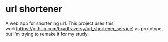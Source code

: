 # url shortener

A web app for shortening url.
This project uses this work(https://github.com/bradtraversy/url_shortener_service) as prototype, but I'm trying to remake it for my study.
